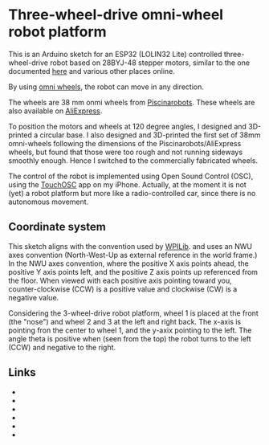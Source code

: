 # Three-wheel-drive omni-wheel robot platform

This is an Arduino sketch for an ESP32 (LOLIN32 Lite) controlled
three-wheel-drive robot based on 28BYJ-48 stepper motors, similar
to the one documented [here][1] and various other places online.

 By using [omni wheels][2], the robot can move in any direction.

The wheels are 38 mm onmi wheels from [Piscinarobots][3]. These
wheels are also available on [AliExpress][4].

To position the motors and wheels at 120 degree angles, I designed
and 3D-printed a circular base. I also designed and 3D-printed the
first set of 38mm omni-wheels following the dimensions of the
Piscinarobots/AliExpress wheels, but found that those were too
rough and not running sideways smoothly enough. Hence I switched
to the commercially fabricated wheels.

The control of the robot is implemented using Open Sound Control
(OSC), using the [TouchOSC][5] app on my iPhone.
Actually, at the moment it is not (yet) a robot platform but more
like a radio-controlled car, since there is no autonomous movement.

## Coordinate system

This sketch aligns with the convention used by [WPILib][6].
and uses an NWU axes convention (North-West-Up as external reference
in the world frame.) In the NWU axes convention, where the positive
X axis points ahead, the positive Y axis points left, and the
positive Z axis points up referenced from the floor. When viewed
with each positive axis pointing toward you, counter-clockwise (CCW)
is a positive value and clockwise (CW) is a negative value.

Considering the 3-wheel-drive robot platform, wheel 1 is placed at
the front (the "nose") and wheel 2 and 3 at the left and right back.
The x-axis is pointing fron the center to wheel 1, and the y-axix
pointing to the left. The angle theta is positive when (seen from
the top) the robot turns to the left (CCW) and negative to the
right.

## Links

- [1]: https://github.com/manav20/3-wheel-omni
- [2]: https://en.wikipedia.org/wiki/Omni_wheel
- [3]: https://www.piscinarobots.nl/robots-y-kits/38mm%20(1.5%20inch)%20double%20plastic%20omni%20wheel%20(compatible%20met%20servo%20motor%20)%20-%2014184
- [4]: https://nl.aliexpress.com/item/32478938051.html
- [5]: https://hexler.net
- [6]: https://docs.wpilib.org/en/stable/docs/software/basic-programming/coordinate-system.html